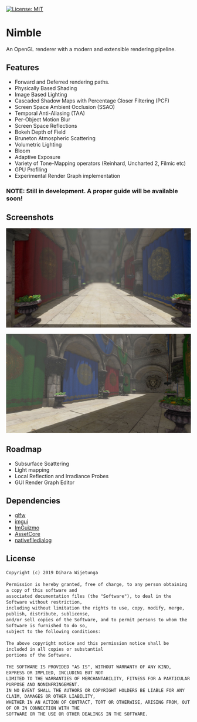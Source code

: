 [![License: MIT](https://img.shields.io/packagist/l/doctrine/orm.svg)](https://opensource.org/licenses/MIT)

# Nimble
An OpenGL renderer with a modern and extensible rendering pipeline.

## Features
* Forward and Deferred rendering paths.
* Physically Based Shading
* Image Based Lighting
* Cascaded Shadow Maps with Percentage Closer Filtering (PCF)
* Screen Space Ambient Occlusion (SSAO)
* Temporal Anti-Aliasing (TAA)
* Per-Object Motion Blur
* Screen Space Reflections
* Bokeh Depth of Field
* Bruneton Atmospheric Scattering
* Volumetric Lighting
* Bloom
* Adaptive Exposure
* Variety of Tone-Mapping operators (Reinhard, Uncharted 2, Filmic etc)
* GPU Profiling
* Experimental Render Graph implementation

### NOTE: Still in development. A proper guide will be available soon!

## Screenshots

![Nimble](data/main_1.jpg)

![Nimble](data/main_2.jpg)

## Roadmap

* Subsurface Scattering
* Light mapping
* Local Reflection and Irradiance Probes
* GUI Render Graph Editor

## Dependencies
* [glfw](https://github.com/glfw/glfw)
* [imgui](https://github.com/ocornut/imgui)
* [ImGuizmo](https://github.com/CedricGuillemet/ImGuizmo)
* [AssetCore](https://github.com/diharaw/AssetCore) 
* [nativefiledialog](https://github.com/mlabbe/nativefiledialog)

## License
```
Copyright (c) 2019 Dihara Wijetunga

Permission is hereby granted, free of charge, to any person obtaining a copy of this software and 
associated documentation files (the "Software"), to deal in the Software without restriction, 
including without limitation the rights to use, copy, modify, merge, publish, distribute, sublicense,
and/or sell copies of the Software, and to permit persons to whom the Software is furnished to do so, 
subject to the following conditions:

The above copyright notice and this permission notice shall be included in all copies or substantial
portions of the Software.

THE SOFTWARE IS PROVIDED "AS IS", WITHOUT WARRANTY OF ANY KIND, EXPRESS OR IMPLIED, INCLUDING BUT NOT 
LIMITED TO THE WARRANTIES OF MERCHANTABILITY, FITNESS FOR A PARTICULAR PURPOSE AND NONINFRINGEMENT. 
IN NO EVENT SHALL THE AUTHORS OR COPYRIGHT HOLDERS BE LIABLE FOR ANY CLAIM, DAMAGES OR OTHER LIABILITY,
WHETHER IN AN ACTION OF CONTRACT, TORT OR OTHERWISE, ARISING FROM, OUT OF OR IN CONNECTION WITH THE 
SOFTWARE OR THE USE OR OTHER DEALINGS IN THE SOFTWARE.
```
